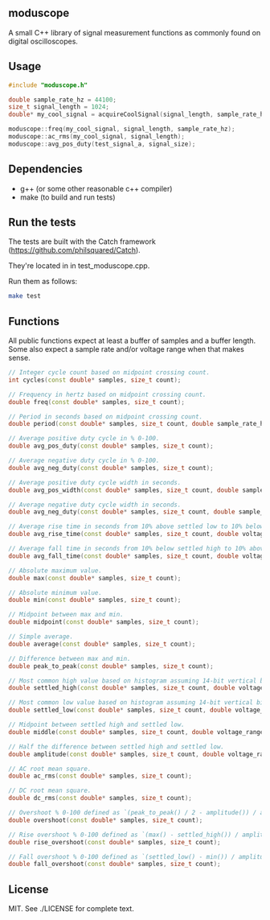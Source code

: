 moduscope
----------
A small C++ library of signal measurement functions as commonly found
on digital oscilloscopes.

Usage
-------------
```c++
#include "moduscope.h"

double sample_rate_hz = 44100;
size_t signal_length = 1024;
double* my_cool_signal = acquireCoolSignal(signal_length, sample_rate_hz);

moduscope::freq(my_cool_signal, signal_length, sample_rate_hz);
moduscope::ac_rms(my_cool_signal, signal_length);
moduscope::avg_pos_duty(test_signal_a, signal_size);
```

Dependencies
-------------
- g++ (or some other reasonable c++ compiler)
- make (to build and run tests)

Run the tests
-------------
The tests are built with the Catch framework (https://github.com/philsquared/Catch).

They're located in in test_moduscope.cpp.

Run them as follows:
```bash
make test
```

Functions
-------------
All public functions expect at least a buffer of samples and a buffer length.
Some also expect a sample rate and/or voltage range when that makes sense.

```c++
// Integer cycle count based on midpoint crossing count.
int cycles(const double* samples, size_t count);

// Frequency in hertz based on midpoint crossing count.
double freq(const double* samples, size_t count);

// Period in seconds based on midpoint crossing count.
double period(const double* samples, size_t count, double sample_rate_hz);

// Average positive duty cycle in % 0-100.
double avg_pos_duty(const double* samples, size_t count);

// Average negative duty cycle in % 0-100.
double avg_neg_duty(const double* samples, size_t count);

// Average positive duty cycle width in seconds.
double avg_pos_width(const double* samples, size_t count, double sample_rate_hz);

// Average negative duty cycle width in seconds.
double avg_neg_duty(const double* samples, size_t count, double sample_rate_hz);

// Average rise time in seconds from 10% above settled low to 10% below settled high.
double avg_rise_time(const double* samples, size_t count, double voltage_range, double sample_rate_hz);

// Average fall time in seconds from 10% below settled high to 10% above settled low.
double avg_fall_time(const double* samples, size_t count, double voltage_range, double sample_rate_hz);

// Absolute maximum value.
double max(const double* samples, size_t count);

// Absolute minimum value.
double min(const double* samples, size_t count);

// Midpoint between max and min.
double midpoint(const double* samples, size_t count);

// Simple average.
double average(const double* samples, size_t count);

// Difference between max and min.
double peak_to_peak(const double* samples, size_t count);

// Most common high value based on histogram assuming 14-bit vertical binning resolution.
double settled_high(const double* samples, size_t count, double voltage_range);

// Most common low value based on histogram assuming 14-bit vertical binning resolution.
double settled_low(const double* samples, size_t count, double voltage_range);

// Midpoint between settled high and settled low.
double middle(const double* samples, size_t count, double voltage_range);

// Half the difference between settled high and settled low.
double amplitude(const double* samples, size_t count, double voltage_range);

// AC root mean square.
double ac_rms(const double* samples, size_t count);

// DC root mean square.
double dc_rms(const double* samples, size_t count);

// Overshoot % 0-100 defined as `(peak_to_peak() / 2 - amplitude()) / amplitude()`.
double overshoot(const double* samples, size_t count);

// Rise overshoot % 0-100 defined as `(max() - settled_high()) / amplitude()`.
double rise_overshoot(const double* samples, size_t count);

// Fall overshoot % 0-100 defined as `(settled_low() - min()) / amplitude()`.
double fall_overshoot(const double* samples, size_t count);
```

License
-------
MIT. See ./LICENSE for complete text.
